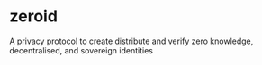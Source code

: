 # zeroid
A privacy protocol to create distribute and verify zero knowledge, decentralised, and sovereign identities
